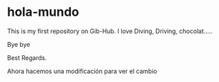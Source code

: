 # hola-mundo

This is my first repository on Gib-Hub.
I love Diving, Driving, chocolat.....

Bye bye 

Best Regards.

Ahora hacemos una modificación para ver el cambio
